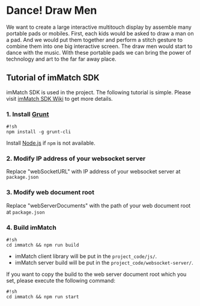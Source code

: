 # Dance! Draw Men

We want to create a large interactive multitouch display by assemble many portable pads or mobiles. First, each kids would be asked to draw a man on a pad. And we would put them together and perform a stitch gesture to combine them into one big interactive screen. The draw men would start to dance with the music. With these portable pads we can bring the power of technology and art to the far far away place.

## Tutorial of imMatch SDK

imMatch SDK is used in the project. The following tutorial is simple. Please visit [imMatch SDK Wiki](https://bitbucket.org/kf99916/immatch/) to get more details.

### 1. Install [Grunt](http://gruntjs.com/)

```
#!sh
npm install -g grunt-cli
```

Install [Node.js](http://nodejs.org/) if ```npm``` is not available.

### 2. Modify IP address of your websocket server

Replace "webSocketURL" with IP address of your websocket server at ```package.json```

### 3. Modify web document root

Replace "webServerDocuments" with the path of your web document root at ```package.json```

### 4. Build imMatch

```
#!sh
cd immatch && npm run build
```

- imMatch client library will be put in the ```project_code/js/```.
- imMatch server build will be put in the  ```project_code/websocket-server/```.

If you want to copy the build to the web server document root which you set, please execute the following command:

```
#!sh
cd immatch && npm run start
```